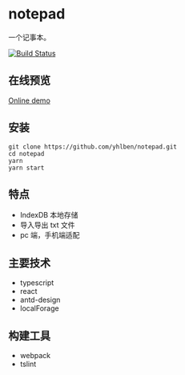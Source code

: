 # notepad

一个记事本。

[![Build Status](https://www.travis-ci.org/yhlben/notepad.svg?branch=master)](https://www.travis-ci.org/yhlben/notepad)

## 在线预览

[Online demo](http://yinhengli.com:8083)

## 安装

``` shell
git clone https://github.com/yhlben/notepad.git
cd notepad
yarn
yarn start
```

## 特点

- IndexDB 本地存储
- 导入导出 txt 文件
- pc 端，手机端适配

## 主要技术

- typescript
- react
- antd-design
- localForage

## 构建工具

- webpack
- tslint
